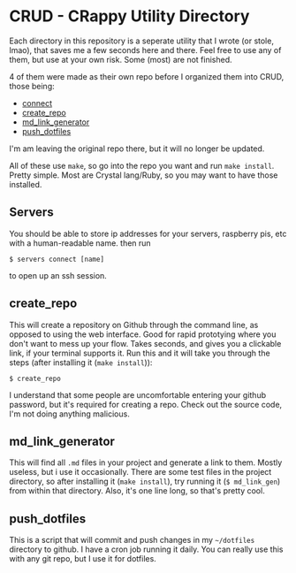 # CRUD - CRappy Utility Directory
Each directory in this repository is a seperate utility that I wrote (or stole, lmao), that saves me a few seconds here and there. Feel free to use any of them, but use at your own risk. Some (most) are not finished.

4 of them were made as their own repo before I organized them into CRUD, those being:

* [connect](http://github.com/llamicron/connect)
* [create_repo](http://github.com/llamicron/create_repo)
* [md_link_generator](http://github.com/llamicron/md_link_generator)
* [push_dotfiles](http://github.com/llamicron/push_dotfiles)

I'm am leaving the original repo there, but it will no longer be updated.

All of these use `make`, so go into the repo you want and run `make install`. Pretty simple. Most are Crystal lang/Ruby, so you may want to have those installed.

## Servers
You should be able to store ip addresses for your servers, raspberry pis, etc with a human-readable name. then run
```
$ servers connect [name]
```
to open up an ssh session.

## create_repo
This will create a repository on Github through the command line, as opposed to using the web interface. Good for rapid prototying where you don't want to mess up your flow. Takes seconds, and gives you a clickable link, if your terminal supports it. Run this and it will take you through the steps (after installing it (`make install`)):
```
$ create_repo
```

I understand that some people are uncomfortable entering your github password, but it's required for creating a repo. Check out the source code, I'm not doing anything malicious.

## md_link_generator
This will find all `.md` files in your project and generate a link to them. Mostly useless, but i use it occasionally. There are some test files in the project directory, so after installing it (`make install`), try running it (`$ md_link_gen`) from within that directory. Also, it's one line long, so that's pretty cool.

## push_dotfiles
This is a script that will commit and push changes in my `~/dotfiles` directory to github. I have a cron job running it daily. You can really use this with any git repo, but I use it for dotfiles.
